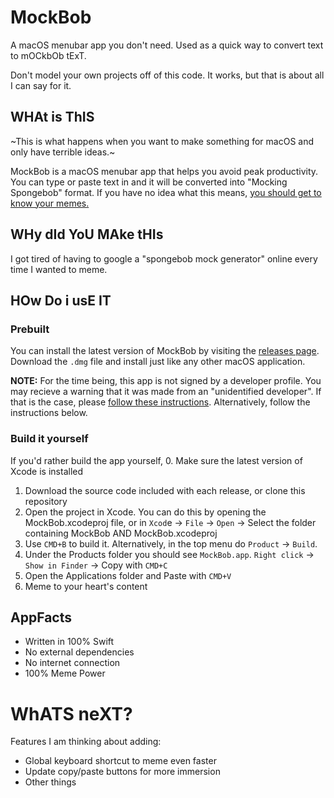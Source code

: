 # MockBob
A macOS menubar app you don't need. Used as a quick way to convert text to mOCkbOb tExT. 

Don't model your own projects off of this code. It works, but that is about all I can say for it.

## WHAt is ThIS
~This is what happens when you want to make something for macOS and only have terrible ideas.~

MockBob is a macOS menubar app that helps you avoid peak productivity. You can type or paste text in and it will be converted into "Mocking Spongebob" format. If you have no idea what this means, [you should get to know your memes.](https://knowyourmeme.com/memes/mocking-spongebob)

## WHy dId YoU MAke tHIs
I got tired of having to google a "spongebob mock generator" online every time I wanted to meme. 

## HOw Do i usE IT
### Prebuilt
You can install the latest version of MockBob by visiting the [releases page](https://github.com/jagrider/MockBob/releases). Download the `.dmg` file and install just like any other macOS application. 

**NOTE:** For the time being, this app is not signed by a developer profile. You may recieve a warning that it was made from an "unidentified developer". If that is the case, please [follow these instructions](https://support.apple.com/guide/mac-help/open-a-mac-app-from-an-unidentified-developer-mh40616/mac). Alternatively, follow the instructions below.

### Build it yourself

If you'd rather build the app yourself,
0. Make sure the latest version of Xcode is installed
1. Download the source code included with each release, or clone this repository
2. Open the project in Xcode. You can do this by opening the MockBob.xcodeproj file, or in `Xcod`e -> `File` -> `Open` -> Select the folder containing MockBob AND MockBob.xcodeproj
3. Use `CMD+B` to build it. Alternatively, in the top menu do `Product` -> `Build`.
4. Under the Products folder you should see `MockBob.app`. `Right click` -> `Show in Finder` -> Copy with `CMD+C`
5. Open the Applications folder and Paste with `CMD+V`
6. Meme to your heart's content

## AppFacts
- Written in 100% Swift
- No external dependencies
- No internet connection
- 100% Meme Power

# WhATS neXT?
Features I am thinking about adding:
- Global keyboard shortcut to meme even faster
- Update copy/paste buttons for more immersion
- Other things
